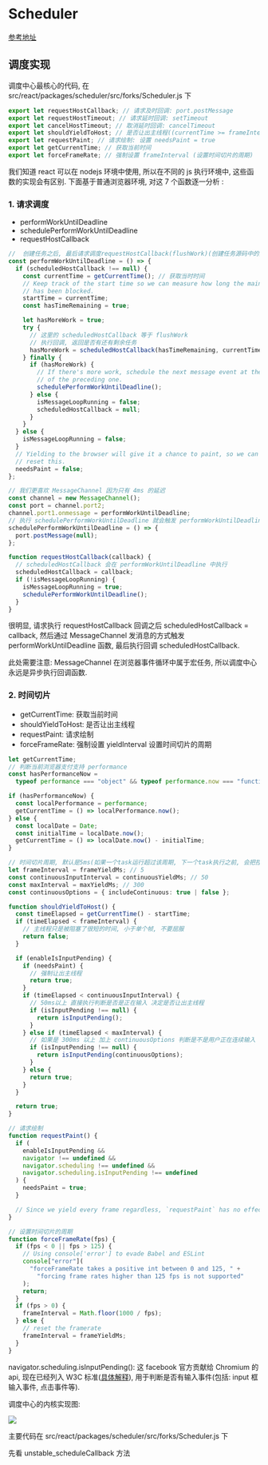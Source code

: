 # Scheduler

[参考地址](https://7kms.github.io/react-illustration-series/main/scheduler)

## 调度实现

调度中心最核心的代码, 在 src/react/packages/scheduler/src/forks/Scheduler.js 下

```js
export let requestHostCallback; // 请求及时回调: port.postMessage
export let requestHostTimeout; // 请求延时回调: setTimeout
export let cancelHostTimeout; // 取消延时回调: cancelTimeout
export let shouldYieldToHost; // 是否让出主线程((currentTime >= frameInterval && needsPaint) || navigator.scheduling.isInputPending): 让浏览器能够执行更高优先级的任务(如ui绘制, 用户输入等)
export let requestPaint; // 请求绘制: 设置 needsPaint = true
export let getCurrentTime; // 获取当前时间
export let forceFrameRate; // 强制设置 frameInterval (设置时间切片的周期)
```

我们知道 react 可以在 nodejs 环境中使用, 所以在不同的 js 执行环境中, 这些函数的实现会有区别. 下面基于普通浏览器环境, 对这 7 个函数逐一分析 :

### 1. 请求调度

- performWorkUntilDeadline
- schedulePerformWorkUntilDeadline
- requestHostCallback

```ts
//  创建任务之后, 最后请求调度requestHostCallback(flushWork)(创建任务源码中的第 5 步), flushWork函数作为参数被传入调度中心内核等待回调. requestHostCallback函数在上文调度内核中已经介绍过了, 在调度中心中, 只需下一个事件循环就会执行回调, 最终执行 flushWork.
const performWorkUntilDeadline = () => {
  if (scheduledHostCallback !== null) {
    const currentTime = getCurrentTime(); // 获取当时时间
    // Keep track of the start time so we can measure how long the main thread
    // has been blocked.
    startTime = currentTime;
    const hasTimeRemaining = true;

    let hasMoreWork = true;
    try {
      // 这里的 scheduledHostCallback 等于 flushWork
      // 执行回调, 返回是否有还有剩余任务
      hasMoreWork = scheduledHostCallback(hasTimeRemaining, currentTime);
    } finally {
      if (hasMoreWork) {
        // If there's more work, schedule the next message event at the end
        // of the preceding one.
        schedulePerformWorkUntilDeadline();
      } else {
        isMessageLoopRunning = false;
        scheduledHostCallback = null;
      }
    }
  } else {
    isMessageLoopRunning = false;
  }
  // Yielding to the browser will give it a chance to paint, so we can
  // reset this.
  needsPaint = false;
};

// 我们更喜欢 MessageChannel 因为只有 4ms 的延迟
const channel = new MessageChannel();
const port = channel.port2;
channel.port1.onmessage = performWorkUntilDeadline;
// 执行 schedulePerformWorkUntilDeadline 就会触发 performWorkUntilDeadline
schedulePerformWorkUntilDeadline = () => {
  port.postMessage(null);
};

function requestHostCallback(callback) {
  // scheduledHostCallback 会在 performWorkUntilDeadline 中执行
  scheduledHostCallback = callback;
  if (!isMessageLoopRunning) {
    isMessageLoopRunning = true;
    schedulePerformWorkUntilDeadline();
  }
}
```

很明显, 请求执行 requestHostCallback 回调之后 scheduledHostCallback = callback, 然后通过 MessageChannel 发消息的方式触发 performWorkUntilDeadline 函数, 最后执行回调 scheduledHostCallback.

此处需要注意: MessageChannel 在浏览器事件循环中属于宏任务, 所以调度中心永远是异步执行回调函数.

### 2. 时间切片

- getCurrentTime: 获取当前时间
- shouldYieldToHost: 是否让出主线程
- requestPaint: 请求绘制
- forceFrameRate: 强制设置 yieldInterval 设置时间切片的周期

```ts
let getCurrentTime;
// 判断当前浏览器支付支持 performance
const hasPerformanceNow =
  typeof performance === "object" && typeof performance.now === "function";

if (hasPerformanceNow) {
  const localPerformance = performance;
  getCurrentTime = () => localPerformance.now();
} else {
  const localDate = Date;
  const initialTime = localDate.now();
  getCurrentTime = () => localDate.now() - initialTime;
}

// 时间切片周期, 默认是5ms(如果一个task运行超过该周期, 下一个task执行之前, 会把控制权归还浏览器)
let frameInterval = frameYieldMs; // 5
const continuousInputInterval = continuousYieldMs; // 50
const maxInterval = maxYieldMs; // 300
const continuousOptions = { includeContinuous: true | false };

function shouldYieldToHost() {
  const timeElapsed = getCurrentTime() - startTime;
  if (timeElapsed < frameInterval) {
    // 主线程只是被阻塞了很短的时间, 小于单个帧, 不要屈服
    return false;
  }

  if (enableIsInputPending) {
    if (needsPaint) {
      // 强制让出主线程
      return true;
    }
    if (timeElapsed < continuousInputInterval) {
      // 50ms以上 直接执行判断是否是正在输入 决定是否让出主线程
      if (isInputPending !== null) {
        return isInputPending();
      }
    } else if (timeElapsed < maxInterval) {
      // 如果是 300ms 以上 加上 continuousOptions 判断是不是用户正在连续输入
      if (isInputPending !== null) {
        return isInputPending(continuousOptions);
      }
    } else {
      return true;
    }
  }

  return true;
}

// 请求绘制
function requestPaint() {
  if (
    enableIsInputPending &&
    navigator !== undefined &&
    navigator.scheduling !== undefined &&
    navigator.scheduling.isInputPending !== undefined
  ) {
    needsPaint = true;
  }

  // Since we yield every frame regardless, `requestPaint` has no effect.
}

// 设置时间切片的周期
function forceFrameRate(fps) {
  if (fps < 0 || fps > 125) {
    // Using console['error'] to evade Babel and ESLint
    console["error"](
      "forceFrameRate takes a positive int between 0 and 125, " +
        "forcing frame rates higher than 125 fps is not supported"
    );
    return;
  }
  if (fps > 0) {
    frameInterval = Math.floor(1000 / fps);
  } else {
    // reset the framerate
    frameInterval = frameYieldMs;
  }
}
```

navigator.scheduling.isInputPending(): 这 facebook 官方贡献给 Chromium 的 api, 现在已经列入 W3C 标准([具体解释](https://engineering.fb.com/2019/04/22/developer-tools/isinputpending-api/)), 用于判断是否有输入事件(包括: input 框输入事件, 点击事件等).

调度中心的内核实现图:

![](@public/React/scheduler.png)

主要代码在 src/react/packages/scheduler/src/forks/Scheduler.js 下

先看 unstable_scheduleCallback 方法
